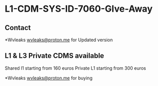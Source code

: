 # L1-CDM-SYS-ID-7060-GIve-Away
## Contact

*Wvleaks <wvleaks@proton.me> for Updated version

## L1 & L3 Private CDMS available 
Shared l1 starting from 160 euros
Private L1 starting from 300 euros

*Wvleaks <wvleaks@proton.me> for buying
